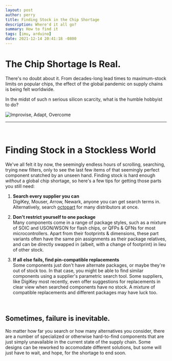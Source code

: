 ```yaml
---
layout: post
author: perry
title: Finding Stock in the Chip Shortage
description: Where'd it all go?
summary: How to find it
tags: [imu, arduino]
date: 2021-12-14 20:41:18 -0800
---
```

# The Chip Shortage Is Real.

There's no doubt about it. From decades-long lead times to 
maximum-stock limits on popular chips, the effect of the
global pandemic on supply chains is being felt worldwide.

In the midst of such n serious silicon scarcity, what is the
humble hobbyist to do?

![Improvise, Adapt, Overcome](https://wompampsupport.azureedge.net/fetchimage?siteId=7575&v=2&jpgQuality=100&width=700&url=https%3A%2F%2Fi.kym-cdn.com%2Fentries%2Ficons%2Foriginal%2F000%2F023%2F987%2Fovercome.jpg)

---
<br>

# Finding Stock in a Stockless World

We've all felt it by now, the seemingly endless hours of scrolling,
searching, trying new filters, only to see the last few items of that
seemingly perfect component snatched by an unseen hand. Finding
stock is hard enough *without* a global chip shortage, so here's a
few tips for getting those parts you still need:

1. **Search every supplier you can**  
DigiKey, Mouser, Arrow, Newark, anyone you can get search terms in.  
Alternatively, search [octopart](https://octopart.com/) for many distributors at once.

2. **Don't restrict yourself to one package**  
Many components come in a range of package styles, such as a mixture of SOIC
and USON/WSON for flash chips, or QFPs & QFNs for most microcontrollers.
Apart from their footprints & dimensions, these part variants often have
the same pin assignments as their package relatives, and can be directly
swapped in (albeit, with a change of footprint) in lieu of other stock.

3. **If all else fails, find pin-compatible replacements**  
Some components just don't have alternate packages, or maybe they're out of stock
too. In that case, you might be able to find similar components using a
supplier's parametric search tool. Some suppliers, like DigiKey most recently,
even offer suggestions for replacements in clear view when searched
components have no stock. A mixture of compatible replacements and different
packages may have luck too.

<br>

## Sometimes, failure is inevitable.

No matter how far you search or how many alternatives you consider, there are
a number of specialized or otherwise hard-to-find components that are just simply
unavailable in the current state of the supply chain. Some designs can be reworked
to accomodate different solutions, but some will just have to wait, and hope, for
the shortage to end soon.
